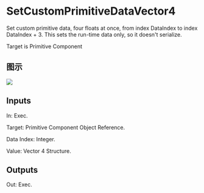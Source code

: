 # SetCustomPrimitiveDataVector4

Set custom primitive data, four floats at once, from index DataIndex to index DataIndex + 3. This sets the run-time data only, so it doesn't serialize.

Target is Primitive Component

## 图示

![]($-20221218-20380911.png)

## Inputs

In: Exec.

Target: Primitive Component Object Reference.

Data Index: Integer.

Value: Vector 4 Structure.  

## Outputs

Out: Exec.

